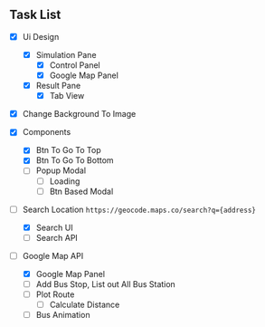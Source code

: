 ## Task List

- [x] Ui Design
  - [x] Simulation Pane
    - [x] Control Panel
    - [x] Google Map Panel
  - [x] Result Pane
    - [x] Tab View

- [x] Change Background To Image

- [x] Components
  - [x] Btn To Go To Top
  - [x] Btn To Go To Bottom
  - [ ] Popup Modal
    - [ ] Loading
    - [ ] Btn Based Modal

- [ ] Search Location
  `https://geocode.maps.co/search?q={address}`
  - [x] Search UI
  - [ ] Search API

- [ ] Google Map API
  - [x] Google Map Panel
  - [ ] Add Bus Stop, List out All Bus Station
  - [ ] Plot Route
    - [ ] Calculate Distance
  - [ ] Bus Animation